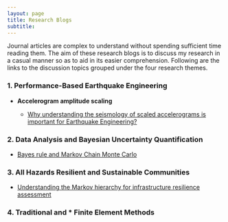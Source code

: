 ```yaml
---
layout: page
title: Research Blogs
subtitle:
---
```


Journal articles are complex to understand without spending sufficient time reading them. The aim of these research blogs is to discuss my research in a casual manner so as to aid in its easier comprehension. Following are the links to the discussion topics grouped under the four research themes.

### 1. Performance-Based Earthquake Engineering

* **Accelerogram amplitude scaling**

  * [Why understanding the seismology of scaled accelerograms is important for Earthquake Engineering?](Blogs/PBEE/Acc_Sca_1.md)
  

### 2. Data Analysis and Bayesian Uncertainty Quantification

* [Bayes rule and Markov Chain Monte Carlo](Blogs/BUQ/MCMC.md)

### 3. All Hazards Resilient and Sustainable Communities

* [Understanding the Markov hierarchy for infrastructure resilience assessment](Blogs/AHRSC/Markov.md)

### 4. Traditional and * Finite Element Methods

